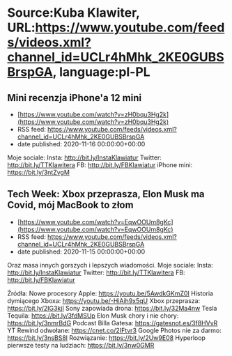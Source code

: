 # Source:Kuba Klawiter, URL:https://www.youtube.com/feeds/videos.xml?channel_id=UCLr4hMhk_2KE0GUBSBrspGA, language:pl-PL

## Mini recenzja iPhone'a 12 mini
 - [https://www.youtube.com/watch?v=zH0bqu3Hg2k](https://www.youtube.com/watch?v=zH0bqu3Hg2k)
 - RSS feed: https://www.youtube.com/feeds/videos.xml?channel_id=UCLr4hMhk_2KE0GUBSBrspGA
 - date published: 2020-11-16 00:00:00+00:00

Moje sociale:
Insta: http://bit.ly/InstaKlawiatur 
Twitter: http://bit.ly/TTKlawitera
FB: http://bit.ly/FBKlawiatur
iPhone mini: https://bit.ly/3ntZvgM

## Tech Week: Xbox przeprasza, Elon Musk ma Covid, mój MacBook to złom
 - [https://www.youtube.com/watch?v=EqwOOUm8gKc](https://www.youtube.com/watch?v=EqwOOUm8gKc)
 - RSS feed: https://www.youtube.com/feeds/videos.xml?channel_id=UCLr4hMhk_2KE0GUBSBrspGA
 - date published: 2020-11-15 00:00:00+00:00

Oraz masa innych gorszych i lepszych wiadomości.
Moje sociale:
Insta: http://bit.ly/InstaKlawiatur 
Twitter: http://bit.ly/TTKlawitera
FB: http://bit.ly/FBKlawiatur

Źródła:
Nowe procesory Apple: https://youtu.be/5AwdkGKmZ0I
Historia dymiącego Xboxa: https://youtu.be/-HiAih9x5qU
Xbox przeprasza: https://bit.ly/2IG3kjI
Sony zapowiada drona: https://bit.ly/32Ma4nw
Tesla Tequila: https://bit.ly/3fdMSUp
Elon Musk chory i nie chory: https://bit.ly/3nmrBdG
Podcast Billa Gatesa: https://gatesnot.es/3f8HVvR
YT Rewind odwołane: https://cnet.co/2IFtvr3
Google Photos nie za darmo: https://bit.ly/3nsBS8l
Rozwiązanie: https://bit.ly/2Uw9E08
Hyperloop pierwsze testy na ludziach: https://bit.ly/3nw0GMR

